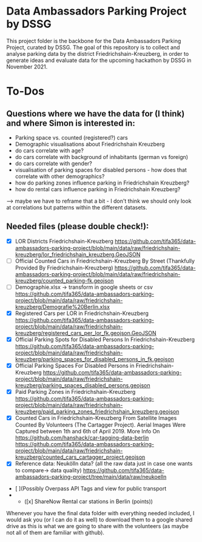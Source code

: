 # Data Ambassadors Parking Project by DSSG

This project folder is the backbone for the Data Ambassadors Parking Project, curated by DSSG. The goal of this repository is to collect and analyse parking data by the district Friedrichshain-Kreuzberg, in order to generate ideas and evaluate data for the upcoming hackathon by DSSG in November 2021.  

# To-Dos

## Questions where we have the data for (I think) and where Simon is interested in:
* Parking space vs. counted (registered?) cars 
* Demographic visualisations about Friedrichshain Kreuzberg
* do cars correlate with age?
* do cars correlate with background of inhabitants (german vs foreign)
* do cars correlate with gender?
* visualisation of parking spaces for disabled persons - how does that correlate with other demographics?
* how do parking zones influence parking in Friedrichshain Kreuzberg?
* how do rental cars influence parking in Friedrichshain Kreuzberg?

--> maybe we have to reframe that a bit - I don't think we should only look at correlations but patterns within the different datasets.

## Needed files (please double check!):
* [x] LOR Districts Friedrichshain-Kreuzberg https://github.com/tifa365/data-ambassadors-parking-project/blob/main/data/raw/friedrichshain-kreuzberg/lor_friedrichshain_kreuzberg.GeoJSON
* [ ] Official Counted Cars in Friedrichshain-Kreuzberg By Street (Thankfully Provided By Friedrichshain-Kreuzberg) https://github.com/tifa365/data-ambassadors-parking-project/blob/main/data/raw/friedrichshain-kreuzberg/counted_parking-fk.geojson
* [ ] Demographie.xlsx → transform in google sheets or csv https://github.com/tifa365/data-ambassadors-parking-project/blob/main/data/raw/friedrichshain-kreuzberg/Demografie%20Berlin.xlsx
* [x] Registered Cars per LOR in Friedrichshain-Kreuzberg https://github.com/tifa365/data-ambassadors-parking-project/blob/main/data/raw/friedrichshain-kreuzberg/registered_cars_per_lor_fk.geojson.GeoJSON
* [x] Official Parking Spots for Disabled Persons In Friedrichshain-Kreuzberg
https://github.com/tifa365/data-ambassadors-parking-project/blob/main/data/raw/friedrichshain-kreuzberg/parking_spaces_for_disabled_persons_in_fk.geojson
* [x] Official Parking Spaces For Disabled Persons in Friedrichshain-Kreuzberg
https://github.com/tifa365/data-ambassadors-parking-project/blob/main/data/raw/friedrichshain-kreuzberg/parking_spaces_disabled_persons.geojson
* [x] Paid Parking Zones in Friedrichshain-Kreuzberg https://github.com/tifa365/data-ambassadors-parking-project/blob/main/data/raw/friedrichshain-kreuzberg/paid_parking_zones_friedrichshain_kreuzberg.geojson
* [x] Counted Cars in Friedrichshain-Kreuzberg From Satellite Images Counted By Volunteers (The Cartagger Project). Aerial Images Were Captured between 1th and 6th of April 2019. More Info On https://github.com/hanshack/car-tagging-data-berlin https://github.com/tifa365/data-ambassadors-parking-project/blob/main/data/raw/friedrichshain-kreuzberg/counted_cars_cartagger_project.geojson
* [x] Reference data: Neukölln data? (all the raw data just in case one wants to compare→ data quality) https://github.com/tifa365/data-ambassadors-parking-project/tree/main/data/raw/neukoelln
* [ ](Possibly Overpass API Tags and view for public transport 
* * ([x] ShareNow Rental car stations in Berlin (points)) 

Whenever you have the final data folder with everything needed included, I would ask you (or I can do it as well) to download them to a google shared drive as this is what we are going to share with the volunteers (as maybe not all of them are familiar with github).
